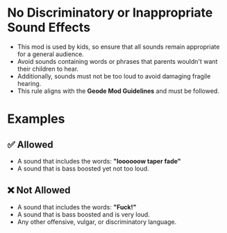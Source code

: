 # No Discriminatory or Inappropriate Sound Effects
* This mod is used by kids, so ensure that all sounds remain appropriate for a general audience.
* Avoid sounds containing words or phrases that parents wouldn't want their children to hear.
* Additionally, sounds must not be too loud to avoid damaging fragile hearing.
* This rule aligns with the **Geode Mod Guidelines** and must be followed.

# Examples

## ✅ Allowed
* A sound that includes the words: **"loooooow taper fade"**
* A sound that is bass boosted yet not too loud.

## ❌ Not Allowed
* A sound that includes the words: **"Fuck!"**
* A sound that is bass boosted and is very loud.
* Any other offensive, vulgar, or discriminatory language.
